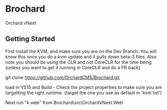 Brochard
========

Orchard vNext

Getting Started
---------------

First install the KVM, and make sure you are on the Dev Branch. You will know this once you do a kvm update and it pulls down beta-3 files. Also note you should be using the CLR and not CoreCLR for the time being (unless you want to get it running in CoreCLR and do a PR back)

git clone https://github.com/OrchardCMS/Brochard.git

load in VS15 and Build - Check the project properties to make sure you are targetting the right runtime. (target the one you use as default in 'kvm list')

Next run "k web" from Brochard\src\OrchardVNext.Web
